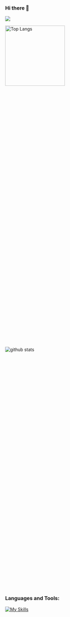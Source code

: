 ### Hi there 👋

![](http://github-profile-summary-cards.vercel.app/api/cards/profile-details?username=ta-mu-aa&theme=tokyonight)

<div style="display: grid; grid-template-columns: repeat(auto-fit, minmax(300px, 1fr)); gap: 16rem">
  <img
    alt="Top Langs"
    style="display: grid; grid-template-rows: subgrid; grid-row: span 4; height: 12rem"
    src="https://github-readme-stats.vercel.app/api/top-langs/?username=ta-mu-aa&layout=compact&count_private=true&show_icons=true&theme=tokyonight&hide=jupyter%20notebook,MDX&langs_count=6"
  />
  <img
    alt="github stats"
    style="display: grid; grid-template-rows: subgrid; grid-row: span 4;"
    src="https://github-readme-stats.vercel.app/api?username=ta-mu-aa&count_private=true&show_icons=true&show_icons=true&theme=tokyonight"
  />  
</div>






<h3 align="left">Languages and Tools:</h3>

[![My Skills](https://skillicons.dev/icons?i=html,css,sass,tailwind,js,ts,vue,nuxtjs,react,nextjs,vite,golang,php,laravel,ruby,rails,docker,k8s,aws,postgres,mysql,git,gitlab,github,linux,raspberrypi,vscode&perline=10)](https://skillicons.dev)
